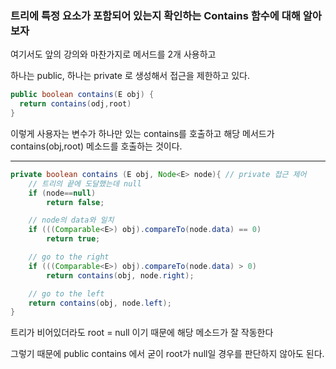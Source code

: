 ### 트리에 특정 요소가 포함되어 있는지 확인하는 Contains 함수에 대해 알아보자

여기서도 앞의 강의와 마찬가지로 메서드를 2개 사용하고

하나는 public, 하나는 private 로 생성해서 접근을 제한하고 있다.

```java
public boolean contains(E obj) {
  return contains(odj,root)
}
```

이렇게 사용자는 변수가 하나만 있는 contains를 호출하고 해당 메서드가 contains(obj,root) 메소드를 호출하는 것이다.

---

```java
private boolean contains (E obj, Node<E> node){ // private 접근 제어
	// 트리의 끝에 도달했는데 null
	if (node==null)
		return false;

	// node의 data와 일치
	if (((Comparable<E>) obj).compareTo(node.data) == 0)
		return true;

	// go to the right
	if (((Comparable<E>) obj).compareTo(node.data) > 0)
		return contains(obj, node.right);

	// go to the left
	return contains(obj, node.left);
}
```
트리가 비어있더라도 root = null 이기 때문에 해당 메소드가 잘 작동한다

그렇기 때문에 public contains 에서 굳이 root가 null일 경우를 판단하지 않아도 된다.
